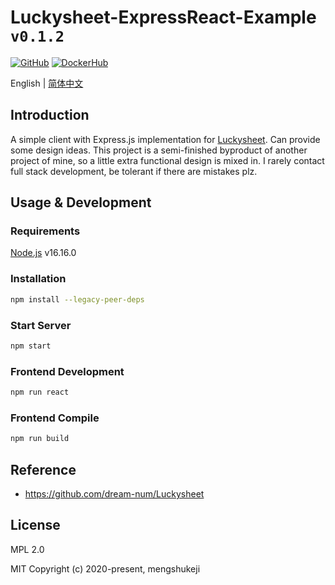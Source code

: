 # Luckysheet-ExpressReact-Example `v0.1.2`

<a href='https://github.com/TitanRGB/Luckysheet-ExpressReact-Example'><img src="https://img.shields.io/badge/-GitHub-3A3A3A?style=flat&amp;logo=GitHub&amp;logoColor=white" referrerpolicy="no-referrer" alt="GitHub"></a>
<a href='https://hub.docker.com/repository/docker/titanrgb/luckysheet-expressreact-example'><img src="https://img.shields.io/badge/-DockerHub-1c90ed?style=flat&amp;logo=Docker&amp;logoColor=white" referrerpolicy="no-referrer" alt="DockerHub"></a>

English | [简体中文](./README-zh.md)

## Introduction
A simple client with Express.js implementation for [Luckysheet](https://github.com/dream-num/Luckysheet). Can provide some design ideas. This project is a semi-finished byproduct of another project of mine, so a little extra functional design is mixed in. I rarely contact full stack development, be tolerant if there are mistakes plz.

## Usage & Development

### Requirements
[Node.js](https://nodejs.org/en/) v16.16.0

### Installation

```bash
npm install --legacy-peer-deps
```

### Start Server

```bash
npm start
```

### Frontend Development

```bash
npm run react
```

### Frontend Compile

```bash
npm run build
```

## Reference

- https://github.com/dream-num/Luckysheet

## License

MPL 2.0

MIT Copyright (c) 2020-present, mengshukeji

